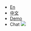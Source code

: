 - [En](/)
- [中文](/cn/)
- <a href="//alibaba.github.io/weex-ui/docs/demo.html" target="_self">Demo</a>
- <a id="J_show_community" class="show_community" onclick="document.getElementById('J_community_image').classList.toggle('active');this.classList.toggle('active');">Chat</a>
    <div style="overflow:hidden; width:0; height:0;position:absolute; top:-800px;">
    <img src="https://img.alicdn.com/tfs/TB1kCs_er_I8KJjy1XaXXbsxpXa-419-495.png" width="400"/>
    </div>
  <img src="https://img.alicdn.com/tfs/TB1_AGyLrvpK1RjSZPiXXbmwXXa-1270-616.png" class="community-img" id="J_community_image" />


